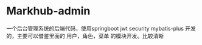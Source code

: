 # Markhub-admin
一个后台管理系统的后端代码，使用springboot jwt security mybatis-plus  开发的，主要可以借鉴里面的 用户，角色，菜单 的模块开发。比较清晰
